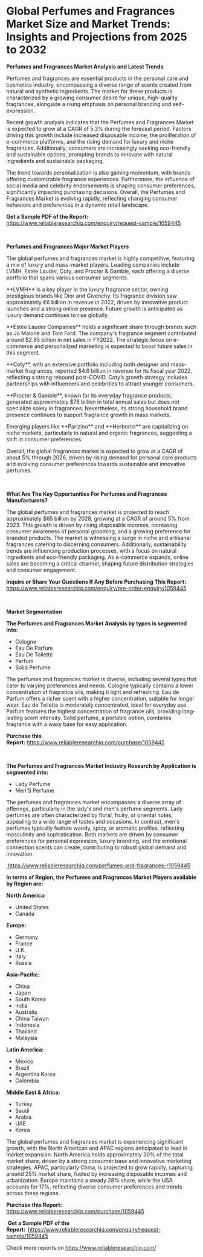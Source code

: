 <p><h1>Global Perfumes and Fragrances Market Size and Market Trends: Insights and Projections from 2025 to 2032</h1></p><p><strong>Perfumes and Fragrances Market Analysis and Latest Trends</strong></p>
<p><p>Perfumes and fragrances are essential products in the personal care and cosmetics industry, encompassing a diverse range of scents created from natural and synthetic ingredients. The market for these products is characterized by a growing consumer desire for unique, high-quality fragrances, alongside a rising emphasis on personal branding and self-expression. </p><p>Recent growth analysis indicates that the Perfumes and Fragrances Market is expected to grow at a CAGR of 5.3% during the forecast period. Factors driving this growth include increased disposable income, the proliferation of e-commerce platforms, and the rising demand for luxury and niche fragrances. Additionally, consumers are increasingly seeking eco-friendly and sustainable options, prompting brands to innovate with natural ingredients and sustainable packaging. </p><p>The trend towards personalization is also gaining momentum, with brands offering customizable fragrance experiences. Furthermore, the influence of social media and celebrity endorsements is shaping consumer preferences, significantly impacting purchasing decisions. Overall, the Perfumes and Fragrances Market is evolving rapidly, reflecting changing consumer behaviors and preferences in a dynamic retail landscape.</p></p>
<p><strong>Get a Sample PDF of the Report:&nbsp;</strong> <a href="https://www.reliableresearchiq.com/enquiry/request-sample/1059445?utm_campaign=2117&utm_medium=2&utm_source=Github&utm_content=ia&utm_term=09022025&utm_id=perfumes-and-fragrances">https://www.reliableresearchiq.com/enquiry/request-sample/1059445</a></p>
<p>&nbsp;</p>
<p><strong>Perfumes and Fragrances Major Market Players</strong></p>
<p><p>The global perfumes and fragrances market is highly competitive, featuring a mix of luxury and mass-market players. Leading companies include LVMH, Estée Lauder, Coty, and Procter & Gamble, each offering a diverse portfolio that spans various consumer segments.</p><p>**LVMH** is a key player in the luxury fragrance sector, owning prestigious brands like Dior and Givenchy. Its fragrance division saw approximately €6 billion in revenue in 2022, driven by innovative product launches and a strong online presence. Future growth is anticipated as luxury demand continues to rise globally.</p><p>**Estée Lauder Companies** holds a significant share through brands such as Jo Malone and Tom Ford. The company's fragrance segment contributed around $2.95 billion in net sales in FY2022. The strategic focus on e-commerce and personalized marketing is expected to boost future sales in this segment.</p><p>**Coty**, with an extensive portfolio including both designer and mass-market fragrances, reported $4.6 billion in revenue for its fiscal year 2022, reflecting a strong rebound post-COVID. Coty’s growth strategy includes partnerships with influencers and celebrities to attract younger consumers.</p><p>**Procter & Gamble**, known for its everyday fragrance products, generated approximately $76 billion in total annual sales but does not specialize solely in fragrances. Nevertheless, its strong household brand presence continues to support fragrance growth in mass markets.</p><p>Emerging players like **Parizino** and **Herborist** are capitalizing on niche markets, particularly in natural and organic fragrances, suggesting a shift in consumer preferences.</p><p>Overall, the global fragrances market is expected to grow at a CAGR of about 5% through 2026, driven by rising demand for personal care products and evolving consumer preferences towards sustainable and innovative perfumes.</p></p>
<p>&nbsp;</p>
<p><strong>What Are The Key Opportunities For Perfumes and Fragrances Manufacturers?</strong></p>
<p><p>The global perfumes and fragrances market is projected to reach approximately $65 billion by 2028, growing at a CAGR of around 5% from 2023. This growth is driven by rising disposable incomes, increasing consumer awareness of personal grooming, and a growing preference for branded products. The market is witnessing a surge in niche and artisanal fragrances catering to discerning consumers. Additionally, sustainability trends are influencing production processes, with a focus on natural ingredients and eco-friendly packaging. As e-commerce expands, online sales are becoming a critical channel, shaping future distribution strategies and consumer engagement.</p></p>
<p><strong>Inquire or Share Your Questions If Any Before Purchasing This Report:</strong> <a href="https://www.reliableresearchiq.com/enquiry/pre-order-enquiry/1059445?utm_campaign=2117&utm_medium=2&utm_source=Github&utm_content=ia&utm_term=09022025&utm_id=perfumes-and-fragrances">https://www.reliableresearchiq.com/enquiry/pre-order-enquiry/1059445</a></p>
<p>&nbsp;</p>
<p><strong>Market Segmentation</strong></p>
<p><strong>The Perfumes and Fragrances Market Analysis by types is segmented into:</strong></p>
<p><ul><li>Cologne</li><li>Eau De Parfum</li><li>Eau De Toilette</li><li>Parfum</li><li>Solid Perfume</li></ul></p>
<p><p>The perfumes and fragrances market is diverse, including several types that cater to varying preferences and needs. Cologne typically contains a lower concentration of fragrance oils, making it light and refreshing. Eau de Parfum offers a richer scent with a higher concentration, suitable for longer wear. Eau de Toilette is moderately concentrated, ideal for everyday use. Parfum features the highest concentration of fragrance oils, providing long-lasting scent intensity. Solid perfume, a portable option, combines fragrance with a waxy base for easy application.</p></p>
<p><strong>Purchase this Report:&nbsp;</strong><a href="https://www.reliableresearchiq.com/purchase/1059445?utm_campaign=2117&utm_medium=2&utm_source=Github&utm_content=ia&utm_term=09022025&utm_id=perfumes-and-fragrances">https://www.reliableresearchiq.com/purchase/1059445</a></p>
<p>&nbsp;</p>
<p><strong>The Perfumes and Fragrances Market Industry Research by Application is segmented into:</strong></p>
<p><ul><li>Lady Perfume</li><li>Men'S Perfume</li></ul></p>
<p><p>The perfumes and fragrances market encompasses a diverse array of offerings, particularly in the lady's and men's perfume segments. Lady perfumes are often characterized by floral, fruity, or oriental notes, appealing to a wide range of tastes and occasions. In contrast, men's perfumes typically feature woody, spicy, or aromatic profiles, reflecting masculinity and sophistication. Both markets are driven by consumer preferences for personal expression, luxury branding, and the emotional connection scents can create, contributing to robust global demand and innovation.</p></p>
<p><a href="https://www.reliableresearchiq.com/perfumes-and-fragrances-r1059445?utm_campaign=2117&utm_medium=2&utm_source=Github&utm_content=ia&utm_term=09022025&utm_id=perfumes-and-fragrances">&nbsp;https://www.reliableresearchiq.com/perfumes-and-fragrances-r1059445</a></p>
<p><strong>In terms of Region, the Perfumes and Fragrances Market Players available by Region are:</strong></p>
<p>
    <p> <strong> North America: </strong>
        <ul>
            <li>United States</li>
            <li>Canada</li>
        </ul>
        </p> 
    <p> <strong> Europe: </strong>
        <ul>
            <li>Germany</li>
            <li>France</li>
            <li>U.K.</li>
            <li>Italy</li>
            <li>Russia</li>
        </ul>
        </p> 
    <p> <strong> Asia-Pacific: </strong>
        <ul>
            <li>China</li>
            <li>Japan</li>
            <li>South Korea</li>
            <li>India</li>
            <li>Australia</li>
            <li>China Taiwan</li>
            <li>Indonesia</li>
            <li>Thailand</li>
            <li>Malaysia</li>
        </ul>
        </p> 
    <p> <strong> Latin America: </strong>
        <ul>
            <li>Mexico</li>
            <li>Brazil</li>
            <li>Argentina Korea</li>
            <li>Colombia</li>
        </ul>
        </p> 
    <p> <strong> Middle East & Africa: </strong>
        <ul>
            <li>Turkey</li>
            <li>Saudi</li>
            <li>Arabia</li>
            <li>UAE</li>
            <li>Korea</li>
        </ul>
    </p>
    </p>
<p><p>The global perfumes and fragrances market is experiencing significant growth, with the North American and APAC regions anticipated to lead in market expansion. North America holds approximately 30% of the total market share, driven by a strong consumer base and innovative marketing strategies. APAC, particularly China, is projected to grow rapidly, capturing around 25% market share, fueled by increasing disposable incomes and urbanization. Europe maintains a steady 28% share, while the USA accounts for 17%, reflecting diverse consumer preferences and trends across these regions.</p></p>
<p><strong>Purchase this Report: </strong><a href="https://www.reliableresearchiq.com/purchase/1059445?utm_campaign=2117&utm_medium=2&utm_source=Github&utm_content=ia&utm_term=09022025&utm_id=perfumes-and-fragrances">https://www.reliableresearchiq.com/purchase/1059445</a></p>
<p>&nbsp;<strong>Get a Sample PDF of the Report:&nbsp;&nbsp;</strong><a href="https://www.reliableresearchiq.com/enquiry/request-sample/1059445?utm_campaign=2117&utm_medium=2&utm_source=Github&utm_content=ia&utm_term=09022025&utm_id=perfumes-and-fragrances">https://www.reliableresearchiq.com/enquiry/request-sample/1059445</a></p>
<p><strong></strong></p>
<p>Check more reports on <a href="https://www.reliableresearchiq.com/?utm_campaign=2117&utm_medium=2&utm_source=Github&utm_content=ia&utm_term=09022025&utm_id=perfumes-and-fragrances">https://www.reliableresearchiq.com/</a></p>